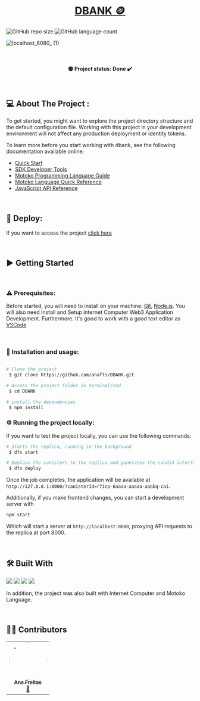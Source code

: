 <h1 align="center"><a href="#" alt="dbank project"> DBANK 🪙 </a></h1>


![GitHub repo size](https://img.shields.io/github/repo-size/anafts/DBANK?style=for-the-badge)
![GitHub language count](https://img.shields.io/github/languages/count/anafts/DBANK?style=for-the-badge)

![localhost_8080_ (1)](https://user-images.githubusercontent.com/106173948/192857875-fb740dd2-8d37-43bc-910b-59d317bb66a7.png)


<br><h4 align="center"> 🟢 Project status: Done ✔️   </h4> <br>


## 💻 About The Project :
To get started, you might want to explore the project directory structure and the default configuration file. Working with this project in your development environment will not affect any production deployment or identity tokens.

To learn more before you start working with dbank, see the following documentation available online:

- [Quick Start](https://sdk.dfinity.org/docs/quickstart/quickstart-intro.html)
- [SDK Developer Tools](https://sdk.dfinity.org/docs/developers-guide/sdk-guide.html)
- [Motoko Programming Language Guide](https://sdk.dfinity.org/docs/language-guide/motoko.html)
- [Motoko Language Quick Reference](https://sdk.dfinity.org/docs/language-guide/language-manual.html)
- [JavaScript API Reference](https://erxue-5aaaa-aaaab-qaagq-cai.raw.ic0.app)

<br> 

## 🚀 Deploy:

If you want to access the project [click here](https://sheltered-citadel-73853.herokuapp.com/)

<br>

## ▶️ Getting Started
<br>

### ⚠️ Prerequisites:

Before started, you will need to install on your machine: [Git](https://git-scm.com), [Node.js](https://nodejs.org/en/). 
You will also need  Install and Setup internet Computer Web3 Application Development. 
Furthermore. It's good to work with a good text editor as [VSCode](https://code.visualstudio.com/)

<br>

### 🔧 Installation and usage:

```bash

# Clone the project
 $ git clone https://github.com/anafts/DBANK.git

# Access the project folder in terminal/cmd
 $ cd DBANK

# install the dependencies
 $ npm install

```

### ⚙️ Running the project locally:

If you want to test the project locally, you can use the following commands:

```bash
# Starts the replica, running in the background
 $ dfx start 

# Deploys the canisters to the replica and generates the candid interface
 $ dfx deploy
```

Once the job completes, the application will be available at `http://127.0.0.1:8000/?canisterId=r7inp-6aaaa-aaaaa-aaabq-cai`. 


Additionally, if you make frontend changes, you can start a development server with

```bash
npm start
```

Which will start a server at `http://localhost:8080`, proxying API requests to the replica at port 8000.

<br>

## 🛠️  Built With 
<img src="https://img.shields.io/badge/HTML5-E34F26?style=for-the-badge&logo=html5&logoColor=white">
<img src="https://img.shields.io/badge/CSS3-1572B6?style=for-the-badge&logo=css3&logoColor=white">
<img src="https://img.shields.io/badge/JavaScript-F7DF1E?style=for-the-badge&logo=javascript&logoColor=black">
<img src="https://img.shields.io/badge/Node.js-43853D?style=for-the-badge&logo=node.js&logoColor=white">

In addition, the project was also built with Internet Computer and Motoko Language.

<br>

## 👨‍💻 Contributors

<table>
  <tr>
    <td align="center"><a href="https://www.linkedin.com/in/ana-freitas-794b3523b/"><img style="border-radius: 50%;" src="https://media-exp1.licdn.com/dms/image/C4D03AQFem7hXmrlFXQ/profile-displayphoto-shrink_200_200/0/1663376263677?e=1669248000&v=beta&t=tfk3TrGtt0DOhKn4G06hfo7gfEWsd6UnJ2qysZNaxI4" width="100px;" alt=""/><br /><sub><b>Ana Freitas</b></sub></a><br /><a href="https://github.com/anafts">🦉</a></td>
  </tr>
</table>


